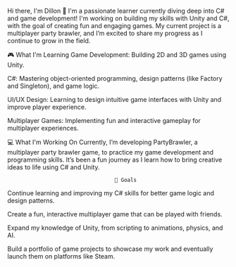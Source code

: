 Hi there, I'm Dillon 👋
I'm a passionate learner currently diving deep into C# and game development! I'm working on building my skills with Unity and C#, with the goal of creating fun and engaging games. My current project is a multiplayer party brawler, and I’m excited to share my progress as I continue to grow in the field.

🎮 What I'm Learning
Game Development: Building 2D and 3D games using Unity.

C#: Mastering object-oriented programming, design patterns (like Factory and Singleton), and game logic.

UI/UX Design: Learning to design intuitive game interfaces with Unity and improve player experience.

Multiplayer Games: Implementing fun and interactive gameplay for multiplayer experiences.

💻 What I'm Working On
Currently, I’m developing PartyBrawler, a  multiplayer party brawler game, to practice my game development and programming skills. It’s been a fun journey as I learn how to bring creative ideas to life using C# and Unity.

                                      🚀 Goals
Continue learning and improving my C# skills for better game logic and design patterns.

Create a fun, interactive multiplayer game that can be played with friends.

Expand my knowledge of Unity, from scripting to animations, physics, and AI.

Build a portfolio of game projects to showcase my work and eventually launch them on platforms like Steam.

